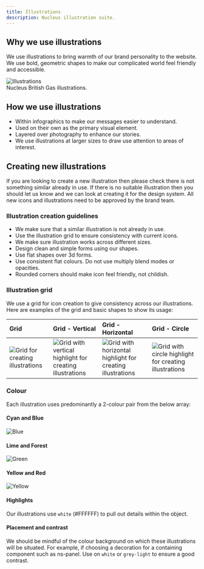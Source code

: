 ```yaml
---
title: Illustrations
description: Nucleus illustration suite.
---
```


## Why we use illustrations

We use illustrations to bring warmth of our brand personality to the website. We use bold, geometric shapes to make our complicated world feel friendly and accessible.

![Illustrations](https://user-images.githubusercontent.com/78355810/226600912-6b55dd2d-b688-4e38-bc0b-5aab3b48b47a.jpg)  
Nucleus British Gas illustrations.

## How we use illustrations

* Within infographics to make our messages easier to understand.
* Used on their own as the primary visual element.
* Layered over photography to enhance our stories.
* We use illustrations at larger sizes to draw use attention to areas of interest.

## Creating new illustrations

If you are looking to create a new illustration then please check there is not something similar already in use. If there is no suitable illustration then you should let us know and we can look at creating it for the design system. All new icons and illustrations need to be approved by the brand team.

### Illustration creation guidelines

* We make sure that a similar illustration is not already in use.
* Use the illustration grid to ensure consistency with current icons.
* We make sure illustration works across different sizes.
* Design clean and simple forms using our shapes.
* Use flat shapes over 3d forms.
* Use consistent flat colours. Do not use multiply blend modes or opacities.
* Rounded corners should make icon feel friendly, not childish.

### Illustration grid

We use a grid for icon creation to give consistency across our illustrations. Here are examples of the grid and basic shapes to show its usage:

| Grid | Grid - Vertical | Grid - Horizontal | Grid - Circle |
| :--- | :--- | :--- | :--- |
| ![Grid for creating illustrations](https://user-images.githubusercontent.com/43471890/62045505-66bcc400-b1fd-11e9-949e-572e2dc40bf8.jpg) | ![Grid with vertical highlight for creating illustrations](https://user-images.githubusercontent.com/43471890/62050044-6b3aaa00-b208-11e9-8adb-3df5d4c240dd.jpg) | ![Grid with horizontal highlight for creating illustrations](https://user-images.githubusercontent.com/43471890/62050140-a5a44700-b208-11e9-8bf8-555ec87242a8.jpg) | ![Grid with circle highlight for creating illustrations](https://user-images.githubusercontent.com/43471890/62050739-c91bc180-b209-11e9-8561-134bd845fb4b.jpg) |

### Colour

Each illustration uses predominantly a 2-colour pair from the below array:

#### Cyan and Blue

![Blue](https://user-images.githubusercontent.com/78355810/226624598-284b55f0-1ab8-4d75-b7a8-5fe714355dc9.png)

#### Lime and Forest

![Green](https://user-images.githubusercontent.com/78355810/226624595-50b33365-5709-4ef7-b7ab-6da3e83135dd.png)

#### Yellow and Red

![Yellow](https://user-images.githubusercontent.com/78355810/226624592-69ba0b57-ec89-4694-a116-43e3b4e4ce33.png)

#### Highlights

Our illustrations use `white` (#FFFFFF) to pull out details within the object.

#### Placement and contrast

We should be mindful of the colour background on which these illustrations will be situated. For example, if choosing a decoration for a containing component such as ns-panel. Use on `white` or `grey-light` to ensure a good contrast.
